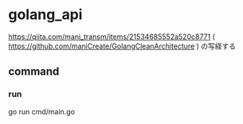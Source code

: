 # golang_api

https://qiita.com/mani_transm/items/21534685552a520c8771 ( https://github.com/maniCreate/GolangCleanArchitecture )
の写経する


## command

### run
go run cmd/main.go
